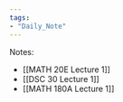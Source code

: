 ```yaml
---
tags:
- "Daily_Note"
---
```

Notes:  
- [[MATH 20E Lecture 1]]  
- [[DSC 30 Lecture 1]]  
- [[MATH 180A Lecture 1]]  

